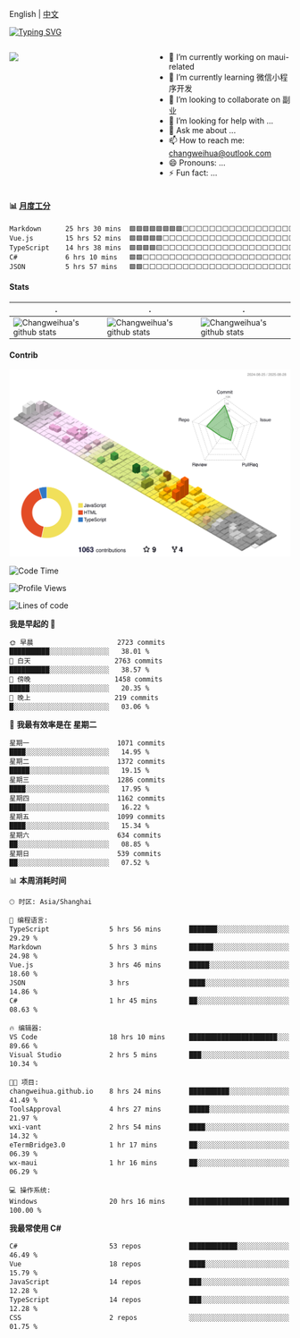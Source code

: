 English | [中文](README_CN.md)

[![Typing SVG](https://readme-typing-svg.herokuapp.com?color=%2336BCF7&center=true&vCenter=true&width=600&lines=Hi+there+👋,+I+am+Chang+Weihua;+Welcome+to+My+Profile!;Over+9+years+of+programming+experience;Always+learning+new+things+)](https://git.io/typing-svg)

<div style="display: grid;gap: 20px;grid-template-columns: repeat(auto-fit, minmax(240px, 1fr));">

[<img src="https://github-readme-stats.vercel.app/api?username=changweihua&show_icons=true&locale=cn" />](https://metrics.lecoq.io/changweihua#gh-light-mode-only)

<div>

- 🔭 I’m currently working on maui-related
- 🌱 I’m currently learning 微信小程序开发
- 👯 I’m looking to collaborate on 副业
- 🤔 I’m looking for help with ...
- 💬 Ask me about ...
- 📫 How to reach me: changweihua@outlook.com
- 😄 Pronouns: ...
- ⚡ Fun fact: ...

</div>

</div>

#### :bar_chart: [月度工分](https://github.com/changweihua/wakapi)

<!--START_SECTION:wakao-->

```txt
Markdown      25 hrs 30 mins  🟩🟩🟩🟩🟩🟩🟩🟩⬜⬜⬜⬜⬜⬜⬜⬜⬜⬜⬜⬜⬜⬜⬜⬜⬜   32.73 %
Vue.js        15 hrs 52 mins  🟩🟩🟩🟩🟩⬜⬜⬜⬜⬜⬜⬜⬜⬜⬜⬜⬜⬜⬜⬜⬜⬜⬜⬜⬜   20.38 %
TypeScript    14 hrs 38 mins  🟩🟩🟩🟩🟨⬜⬜⬜⬜⬜⬜⬜⬜⬜⬜⬜⬜⬜⬜⬜⬜⬜⬜⬜⬜   18.78 %
C#            6 hrs 10 mins   🟩🟩⬜⬜⬜⬜⬜⬜⬜⬜⬜⬜⬜⬜⬜⬜⬜⬜⬜⬜⬜⬜⬜⬜⬜   07.91 %
JSON          5 hrs 57 mins   🟩🟩⬜⬜⬜⬜⬜⬜⬜⬜⬜⬜⬜⬜⬜⬜⬜⬜⬜⬜⬜⬜⬜⬜⬜   07.65 %
```

<!--END_SECTION:wakao-->

#### Stats ####


| .                                                                                                                                            | .                                                                                                                                      | .                                                                                                                                                     |
| -------------------------------------------------------------------------------------------------------------------------------------------- | -------------------------------------------------------------------------------------------------------------------------------------- | ----------------------------------------------------------------------------------------------------------------------------------------------------- |
| ![Changweihua's github stats](https://github-readme-stats.vercel.app/api?username=changweihua&show_icons=true&theme=radical&hide_title=true) | ![Changweihua's github stats](https://github-readme-stats.vercel.app/api/top-langs/?username=changweihua&theme=radical&layout=compact) | ![Changweihua's github stats](https://github-readme-stats.vercel.app/api?username=changweihua&show_icons=true&theme=radical&include_all_commits=true) |


#### Contrib ####

<!--   profile-green-animate -->
![](./profile-3d-contrib/profile-south-season-animate.svg)

<!--START_SECTION:waka-->
![Code Time](http://img.shields.io/badge/Code%20Time-1%2C697%20hrs%2023%20mins-blue)

![Profile Views](http://img.shields.io/badge/%E4%B8%AA%E4%BA%BA%E8%B5%84%E6%96%99%E8%A7%82%E7%9C%8B%E6%AC%A1%E6%95%B0-0-blue)

![Lines of code](https://img.shields.io/badge/%E4%BB%8E%E3%80%8CHello%20World%E3%80%8D%E8%B5%B7%E6%88%91%E5%B7%B2%E7%BB%8F%E5%86%99%E4%BA%86-24.3%20million%20%E8%A1%8C%E4%BB%A3%E7%A0%81-blue)

**我是早起的 🐤** 

```text
🌞 早晨                     2723 commits        ██████████░░░░░░░░░░░░░░░   38.01 % 
🌆 白天                     2763 commits        ██████████░░░░░░░░░░░░░░░   38.57 % 
🌃 傍晚                     1458 commits        █████░░░░░░░░░░░░░░░░░░░░   20.35 % 
🌙 晚上                     219 commits         █░░░░░░░░░░░░░░░░░░░░░░░░   03.06 % 
```
📅 **我最有效率是在 星期二** 

```text
星期一                      1071 commits        ████░░░░░░░░░░░░░░░░░░░░░   14.95 % 
星期二                      1372 commits        █████░░░░░░░░░░░░░░░░░░░░   19.15 % 
星期三                      1286 commits        ████░░░░░░░░░░░░░░░░░░░░░   17.95 % 
星期四                      1162 commits        ████░░░░░░░░░░░░░░░░░░░░░   16.22 % 
星期五                      1099 commits        ████░░░░░░░░░░░░░░░░░░░░░   15.34 % 
星期六                      634 commits         ██░░░░░░░░░░░░░░░░░░░░░░░   08.85 % 
星期日                      539 commits         ██░░░░░░░░░░░░░░░░░░░░░░░   07.52 % 
```


📊 **本周消耗时间** 

```text
🕑︎ 时区: Asia/Shanghai

💬 编程语言: 
TypeScript               5 hrs 56 mins       ███████░░░░░░░░░░░░░░░░░░   29.29 % 
Markdown                 5 hrs 3 mins        ██████░░░░░░░░░░░░░░░░░░░   24.98 % 
Vue.js                   3 hrs 46 mins       █████░░░░░░░░░░░░░░░░░░░░   18.60 % 
JSON                     3 hrs               ████░░░░░░░░░░░░░░░░░░░░░   14.86 % 
C#                       1 hr 45 mins        ██░░░░░░░░░░░░░░░░░░░░░░░   08.63 % 

🔥 编辑器: 
VS Code                  18 hrs 10 mins      ██████████████████████░░░   89.66 % 
Visual Studio            2 hrs 5 mins        ███░░░░░░░░░░░░░░░░░░░░░░   10.34 % 

🐱‍💻 项目: 
changweihua.github.io    8 hrs 24 mins       ██████████░░░░░░░░░░░░░░░   41.49 % 
ToolsApproval            4 hrs 27 mins       █████░░░░░░░░░░░░░░░░░░░░   21.97 % 
wxi-vant                 2 hrs 54 mins       ████░░░░░░░░░░░░░░░░░░░░░   14.32 % 
eTermBridge3.0           1 hr 17 mins        ██░░░░░░░░░░░░░░░░░░░░░░░   06.39 % 
wx-maui                  1 hr 16 mins        ██░░░░░░░░░░░░░░░░░░░░░░░   06.29 % 

💻 操作系统: 
Windows                  20 hrs 16 mins      █████████████████████████   100.00 % 
```

**我最常使用 C#** 

```text
C#                       53 repos            ████████████░░░░░░░░░░░░░   46.49 % 
Vue                      18 repos            ████░░░░░░░░░░░░░░░░░░░░░   15.79 % 
JavaScript               14 repos            ███░░░░░░░░░░░░░░░░░░░░░░   12.28 % 
TypeScript               14 repos            ███░░░░░░░░░░░░░░░░░░░░░░   12.28 % 
CSS                      2 repos             ░░░░░░░░░░░░░░░░░░░░░░░░░   01.75 % 
```




<!--END_SECTION:waka-->


<!-- ![](assets/Bottom_down.svg) -->
